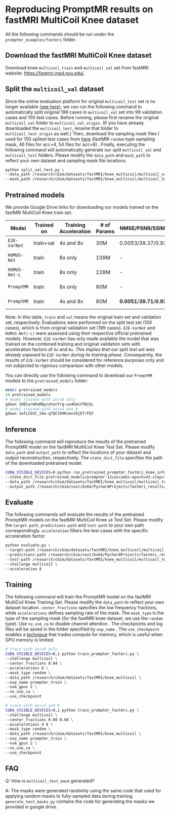 # Reproducing PromptMR results on fastMRI MultiCoil Knee dataset

All the following commands should be run under the `promptmr_examples/fastmri` folder.

## Download the fastMRI MultiCoil Knee dataset

Download knee `multicoil_train` and `multicoil_val` set from fastMRI website: <https://fastmri.med.nyu.edu/>.

## Split the `multicoil_val` dataset

Since the online evaluation platform for original `multicoil_test` set is no longer available ([see here](
https://github.com/facebookresearch/fastMRI/discussions/293)), we can run the following command to automatically split original 199 cases in `multicoil_val` set into 99 validation cases and 100 test cases. Before running, please first rename the original `multicoil_val` folder to `multicoil_val_origin`. (If you have already downloaded the `multicoil_test`, rename that folder to `multicoil_test_origin` as well.) Then, download the sampling mask files I used for 100 splited test cases from [here](https://drive.google.com/file/d/1YY6fifXo5SNFLAhO5M6V9abmVgXs7NvJ/view?usp=sharing) (fastMRI `random` type sampling mask, 46 files for acc=4, 54 files for acc=8) . Finally, executing the following command will automatically generate our split `multicoil_val` and `multicoil_test` folders. Please modify the `data_path` and `mask_path` to reflect your own dataset and sampling mask file locations.

```bash
python split_val_test.py \
--data_path /research/cbim/datasets/fastMRI/knee_multicoil/multicoil_val_origin \
--mask_path /research/cbim/datasets/fastMRI/knee_multicoil/multicoil_test_mask
```

## Pretrained models

We provide Google Drive links for downloading our models trained on the fastMRI MultiCoil Knee train set.

| Model        |Trained on |Training Acceleration|# of Params     | NMSE/PSNR/SSIM 4x                | NMSE/PSNR/SSIM 8x              | Link                            |
|--------------|------------ |---------------------|----------------|----------------------------------|--------------------------------|--------------------------------------------------------------------------------------------|
| `E2E-VarNet` |train+val    |4x and 8x            |30M             |0.0053/39.37/0.9236               |0.0087/37.30/0.8936             |[official repo 1](https://github.com/facebookresearch/fastMRI/tree/main/fastmri_examples/varnet)                         |
| `HUMUS-Net`  |train        |8x only              |109M            |-                                 |0.0090/37.20/0.8946             |[official repo 2](https://github.com/z-fabian/HUMUS-Net)                                    |
| `HUMUS-Net-L`|train        |8x only              |228M            |-                                 |0.0086/37.45/0.8955             |[official repo 2](https://github.com/z-fabian/HUMUS-Net)                                    |
| `PromptMR`   |train        |8x only              |80M             |-                                 |0.0080/37.78/0.8983             |[my link1](https://drive.google.com/file/d/1HBlwrmOaMQycohznYrg-uu4GmiVfWjkL/view?usp=sharing) |
| `PromptMR`   |train        |4x and 8x            |80M             |**0.0051**/**39.71**/**0.9264**   |**0.0080**/**37.78**/**0.8984** |[my link2](https://drive.google.com/file/d/1afLCO3C_S4e-q7QCt04Ksmv34jETrFQ7/view?usp=sharing) |

Note: In this table, `train` and `val` means the original train set and validation set, respectively. Evaluations were performed on the split test set (100 cases), which is from original validation set (199 cases). `E2E-VarNet` and `HUMUS-Net(-L)` were assessed using their respective official pretrained models. However, `E2E-VarNet` has only made available the model that was trained on the combined training and original validation sets with acceleration factors of `4x` and `8x`. *This implies that our split test set was already exposed to `E2E-VarNet` during its training phase*. Consequently, the results of `E2E-VarNet` should be considered for reference purposes only and not subjected to rigorous comparison with other models.

You can directly use the following command to download our `PromptMR` models to the `pretrained_models` folder:

```bash
mkdir pretrained_models
cd pretrained_models
# model trained with acc=8 only
gdown 1HBlwrmOaMQycohznYrg-uu4GmiVfWjkL
# model trained with acc=4 and 8
gdown 1afLCO3C_S4e-q7QCt04Ksmv34jETrFQ7
```

## Inference

The following command will reproduce the results of the pretrained PromptMR model on the fastMRI MultiCoil Knee Test Set. Please modify `data_path` and `output_path` to reflect the locations of your dataset and output reconstruction, respectively. The `state_dict_file` specifies the path of the downloaded pretrained model.

```bash
CUDA_VISIBLE_DEVICES=0 python run_pretrained_promptmr_fastmri_knee_inference.py --challenge varnet_knee_mc \
--state_dict_file pretrained_models/promptmr-12cascades-epoch=43-step=764324.ckpt \
--data_path /research/cbim/datasets/fastMRI/knee_multicoil/multicoil_test \
--output_path /research/cbim/vast/bx64/PycharmProjects/fastmri_results/reproduce_promptmr_knee
```

## Evaluate

The following commands will evaluate the results of the pretrained PromptMR models on the fastMRI MultiCoil Knee `x8` Test Set. Please modify the `target-path`, `predictions-path` and `test-path` to your own path correspondingly. `acceleration` filters the test cases with the specific acceleration factor.

```bash
python evaluate.py \
--target-path /research/cbim/datasets/fastMRI/knee_multicoil/multicoil_test_full \
--predictions-path /research/cbim/vast/bx64/PycharmProjects/fastmri_results/reproduce_promptmr_knee/reconstructions \
--test-path /research/cbim/datasets/fastMRI/knee_multicoil/multicoil_test \
--challenge multicoil \
--acceleration 8 
```

## Training

The following command will train the PromptMR model on the fastMRI MultiCoil Knee Training Set. Please modify the `data_path` to reflect your own dataset location. `center_fractions` specifies the low frequency fractions, while `accelerations` defines sampling rate of the mask. The `mask_type` is the type of the sampling mask (for the fastMRI knee dataset, we use the `random` type). Use `no_use_ca` to disable channel attention . The checkpoints and log files will be saved in the folder specified by `exp_name` . The `use_checkpoint` enables a [technique](https://pytorch.org/docs/stable/checkpoint.html#torch.utils.checkpoint.checkpoint) that trades compute for memory, which is useful when GPU memory is limited.

```bash
# train with acc=8 only
CUDA_VISIBLE_DEVICES=0,1 python train_promptmr_fastmri.py \
--challenge multicoil \
--center_fractions 0.04 \
--accelerations 8 \
--mask_type random \
--data_path /research/cbim/datasets/fastMRI/knee_multicoil \
--exp_name promptmr_train \
--num_gpus 2 \
--no_use_ca \
--use_checkpoint

# train with acc=4 and 8
CUDA_VISIBLE_DEVICES=0,1 python train_promptmr_fastmri.py \
--challenge multicoil \
--center_fractions 0.08 0.04 \
--accelerations 4 8 \
--mask_type random \
--data_path /research/cbim/datasets/fastMRI/knee_multicoil \
--exp_name promptmr_train \
--num_gpus 2 \
--no_use_ca \
--use_checkpoint
```

## FAQ

Q: How is `multicoil_test_mask` generated?

A: The masks were generated randomly using the same code that used for applying random masks to fully-sampled data during training. `generate_test_masks.py` contains the code for generating the masks we provided in google drive.
